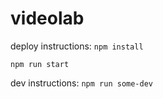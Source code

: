 # videolab

deploy instructions:
`npm install`

`npm run start`

dev instructions:
`npm run some-dev`
